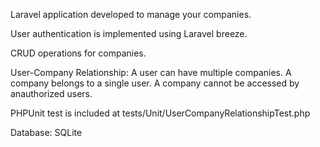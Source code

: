 Laravel application developed to manage your companies.

User authentication is implemented using Laravel breeze.

CRUD operations for companies.

User-Company Relationship: A user can have multiple companies. A company belongs to a single user.
A company cannot be accessed by anauthorized users.

PHPUnit test is included at tests/Unit/UserCompanyRelationshipTest.php

Database: SQLite